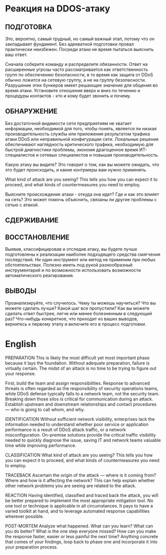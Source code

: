 # Реакция на DDOS-атаку

## ПОДГОТОВКА
Это, вероятно, самый трудный, но самый важный этап, потому что он закладывает фундамент. Без адекватной подготовки провал практически неизбежен. Посреди атаки не время пытаться выяснить ваш ответ.

Сначала соберите команду и распределите обязанности. Ответ на расширенные угрозы часто рассматривается как ответственность групп по обеспечению безопасности, в то время как защита от DDoS обычно ложится на сетевую группу, а не на группу безопасности. Разрушение этих бункеров имеет решающее значение для общения во время атаки. Установите отношения вверх и вниз по течению и процедуры контактов - кто и кому будет звонить и почему.

## ОБНАРУЖЕНИЕ
Без достаточной видимости сети предприятиям не хватает информации, необходимой для того, чтобы понять, является ли низкая производительность службы или приложения результатом трафика атаки DDoS или неправильной конфигурации сети. Локальные решения обеспечивают наглядность критического трафика, необходимую для быстрой диагностики проблемы, экономя драгоценное время ИТ-специалистов и сетевых специалистов и повышая производительность.

Какую атаку вы видите? Это говорит о том, как вы можете ожидать, что это будет происходить, и какие контрмеры вам нужно применять.

What kind of attack are you seeing? This tells you how you can expect it to proceed, and what kinds of countermeasures you need to employ.

Выясните происхождение атаки - откуда она идет? Где и как это влияет на сеть? Это может помочь объяснить, связаны ли другие проблемы с сетью с атакой.

## СДЕРЖИВАНИЕ


## ВОССТАНОВЛЕНИЕ
Выявив, классифицировав и отследив атаку, вы будете лучше подготовлены к реализации наиболее подходящего средства смягчения последствий. Ни один инструмент или метод не применим при любых обстоятельствах. Полезно иметь под рукой разнообразный инструментарий и по возможности использовать возможности автоматического реагирования.

## ВЫВОДЫ

Проанализируйте, что случилось. Чему ты можешь научиться? Что вы можете сделать лучше? Какой шаг все пропустили? Как вы можете сделать ответ быстрее, легче или менее болезненным в следующий раз? Что-нибудь конкретное, что приходит из ваших выводов, вернитесь к первому этапу и включите его в процесс подготовки.

# English

PREPARATION
This is likely the most difficult yet most important phase because it lays the foundation. Without adequate preparation, failure is virtually certain. The midst of an attack is no time to be trying to figure out your response.

First, build the team and assign responsibilities. Response to advanced threats is often regarded as the responsibility of security operations teams, while DDoS defense typically falls to a network team, not the security team. Breaking down those silos is critical for communication during an attack. Establish upstream and downstream relationships and contact procedures — who is going to call whom, and why.

IDENTIFICATION
Without sufficient network visibility, enterprises lack the information needed to understand whether poor service or application performance is a result of DDoS attack traffic, or a network misconfiguration. On-premise solutions provide the critical traffic visibility needed to quickly diagnose the issue, saving IT and network teams valuable time while improving performance.

CLASSIFICATION
What kind of attack are you seeing? This tells you how you can expect it to proceed, and what kinds of countermeasures you need to employ.

TRACEBACK
Ascertain the origin of the attack — where is it coming from? Where and how is it affecting the network? This can help explain whether other network problems you are seeing are related to the attack.

REACTION
Having identified, classified and traced back the attack, you will be better prepared to implement the most appropriate mitigation tool. No one tool or technique is applicable in all circumstances. It pays to have a varied toolkit at hand, and to leverage automated response capabilities wherever possible.

POST-MORTEM
Analyze what happened. What can you learn? What can you do better? What is the one step everyone missed? How can you make the response faster, easier or less painful the next time? Anything concrete that comes of your findings, loop back to phase one and incorporate it into your preparation process.

